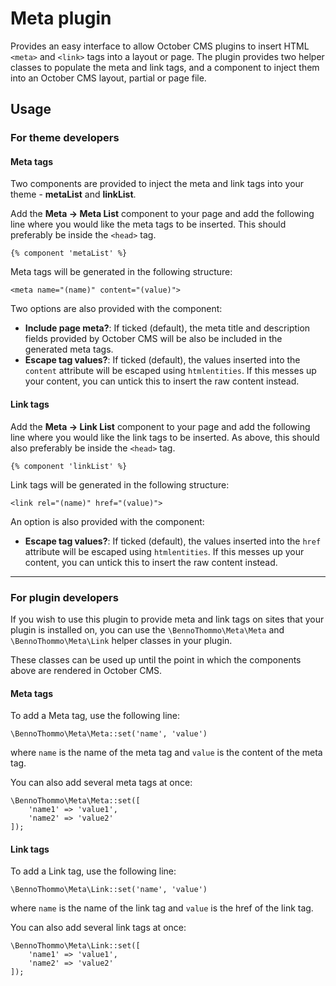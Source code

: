 # Meta plugin

Provides an easy interface to allow October CMS plugins to insert HTML `<meta>` and `<link>` tags into a layout or page. The plugin provides two helper classes to populate the meta and link tags, and a component to inject them into an October CMS layout, partial or page file.

## Usage

### For theme developers

#### Meta tags

Two components are provided to inject the meta and link tags into your theme - **metaList** and **linkList**.

Add the **Meta -> Meta List** component to your page and add the following line where you would like the meta tags to be inserted. This should preferably be inside the `<head>` tag.

```
{% component 'metaList' %}
```

Meta tags will be generated in the following structure:

```
<meta name="(name)" content="(value)">
```

Two options are also provided with the component:

- **Include page meta?**: If ticked (default), the meta title and description fields provided by October CMS will be also be included in the generated meta tags.
- **Escape tag values?**: If ticked (default), the values inserted into the `content` attribute will be escaped using `htmlentities`. If this messes up your content, you can untick this to insert the raw content instead.

#### Link tags

Add the **Meta -> Link List** component to your page and add the following line where you would like the link tags to be inserted. As above, this should also preferably be inside the `<head>` tag.

```
{% component 'linkList' %}
```

Link tags will be generated in the following structure:

```
<link rel="(name)" href="(value)">
```

An option is also provided with the component:

- **Escape tag values?**: If ticked (default), the values inserted into the `href` attribute will be escaped using `htmlentities`. If this messes up your content, you can untick this to insert the raw content instead.

---

### For plugin developers

If you wish to use this plugin to provide meta and link tags on sites that your plugin is installed on, you can use the `\BennoThommo\Meta\Meta` and `\BennoThommo\Meta\Link` helper classes in your plugin.

These classes can be used up until the point in which the components above are rendered in October CMS.

#### Meta tags

To add a Meta tag, use the following line:

```
\BennoThommo\Meta\Meta::set('name', 'value')
```

where `name` is the name of the meta tag and `value` is the content of the meta tag.

You can also add several meta tags at once:

```
\BennoThommo\Meta\Meta::set([
    'name1' => 'value1',
    'name2' => 'value2'
]);
```

#### Link tags

To add a Link tag, use the following line:

```
\BennoThommo\Meta\Link::set('name', 'value')
```

where `name` is the name of the link tag and `value` is the href of the link tag.

You can also add several link tags at once:

```
\BennoThommo\Meta\Link::set([
    'name1' => 'value1',
    'name2' => 'value2'
]);
```
